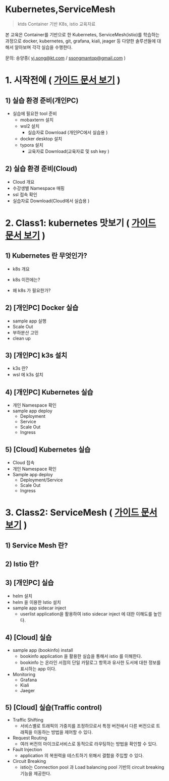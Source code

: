 

# Kubernetes,ServiceMesh

> ktds Container 기반 K8s,  istio 교육자료

본 교육은 Container를 기반으로 한 Kubernetes, ServiceMesh(istio)를 학습하는 과정으로 docker, kubernetes, git, grafana, kiali, jeager 등 다양한 솔루션들에 대해서 알아보며 각각 실습을 수행한다.

문의: 송양종( yj.song@kt.com / ssongmantop@gmail.com )






# 1. 시작전에 ( [가이드 문서 보기](./beforebegin/beforebegin.md) )  



## 1) 실습 환경 준비(개인PC)

- 실습에 필요한 tool 준비
  - mobaxterm 설치
  - wsl2 설치
    - 실습자료  Download (개인PC에서 실습용 )
  - docker desktop 설치
  - typora 설치
    - 교육자료  Download(교육자료 및 ssh key )
  



## 2) 실습 환경 준비(Cloud)

- Cloud 개요
- 수강생별 Namespace 매핑
- ssl 접속 확인
- 실습자료 Download(Cloud에서 실습용 )






# 2. Class1: kubernetes 맛보기 ( [가이드 문서 보기](./kubernetes/kubernetes.md) )  



## 1) Kubernetes 란 무엇인가?

- k8s 개요

- k8s 이전에는?

- 왜 k8s 가 필요한가?



## 2) [개인PC] Docker 실습

- sample app 실행
- Scale Out
- 부하분산 고민
- clean up



## 3) [개인PC] k3s 설치

- k3s 란?
- wsl 에 k3s 설치



## 4) [개인PC] Kubernetes 실습

- 개인 Namespace 확인
- sample app deploy
  - Deployment
  - Service 
  - Scale Out
  - Ingress



## 5) [Cloud] Kubernetes 실습

- Cloud 접속
- 개인 Namespace 확인
- Sample app deploy
  - Deployment/Service
  - Scale Out
  - Ingress






# 3. Class2: ServiceMesh ( [가이드 문서 보기](./istio/ServiceMesh.md) )  



## 1) Service Mesh 란?



## 2) Istio 란?



## 3) [개인PC] 실습

- helm 설치
- helm 을 이용한 Istio 설치
- sample app sidecar inject
  - userlist application을 활용하여 istio sidecar inject 에 대한 이해도를 높인다.



## 4) [Cloud] 실습

- sample app (bookinfo) install
  - bookinfo application 을 활용한 실습을 통해서 istio 를 이해한다.
  - bookinfo 는 온라인 서점의 단일 카탈로그 항목과 유사한 도서에 대한 정보를 표시하는 app 이다.
- Monitoring
  - Grafana
  - Kiali
  - Jaeger



## 5) [Cloud] 실습(Traffic control)

- Traffic Shifting
  - 서비스별로 트래픽의 가중치를 조정하므로서 특정 버전에서 다른 버전으로 트래픽을 이동하는 방법을 제어할 수 있다.
- Request Routing
  - 여러 버전의 마이크로서비스로 동적으로 라우팅하는 방법을 확인할 수 있다.
- Fault Injection
  - application 의 복원력을 테스트하기 위해서 결함을 주입할 수 있다.
- Circuit Breaking
  - istio는 Connection pool 과   Load balancing pool 기반의 circuit breaking 기능을 제공한다.


